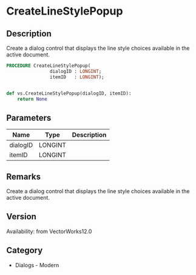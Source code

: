 # CreateLineStylePopup

## Description
Create a dialog control that displays the line style choices available in the active document.  

```pascal
PROCEDURE CreateLineStylePopup(
				dialogID : LONGINT;
				itemID   : LONGINT);
```

```python

def vs.CreateLineStylePopup(dialogID, itemID):
    return None
```

## Parameters
|Name|Type|Description|
|---|---|---|
|dialogID|LONGINT||
|itemID|LONGINT||

## Remarks
Create a dialog control that displays the line style choices available in the active document.

## Version
Availability: from VectorWorks12.0
## Category
* Dialogs - Modern

